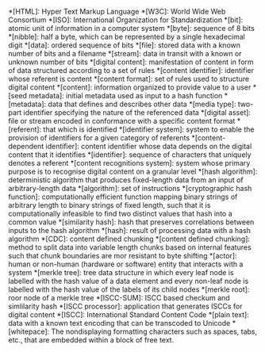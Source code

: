 *[HTML]: Hyper Text Markup Language
*[W3C]: World Wide Web Consortium
*[ISO]: International Organization for Standardization
*[bit]: atomic unit of information in a computer system
*[byte]: sequence of 8 bits
*[nibble]: half a byte, which can be represented by a single hexadecimal digit
*[data]: ordered sequence of bits
*[file]: stored data with a known number of bits and a filename
*[stream]: data in transit with a known or unknown number of bits
*[digital content]: manifestation of content in form of data structured according to a set of rules
*[content identifier]: identifier whose referent is content
*[content format]: set of rules used to structure digital content
*[content]: information organized to provide value to a user
*[seed metadata]: initial metadata used as input to a hash function
*[metadata]: data that defines and describes other data
*[media type]: two-part identifier specifying the nature of the referenced data
*[digital asset]: file or stream encoded in conformance with a specific content format
*[referent]: that which is identified
*[identifier system]: system to enable the provision of identifiers for a given category of referents
*[content-dependent identifier]: content identifier whose data depends on the digital content that it identifies
*[identifier]: sequence of characters that uniquely denotes a referent
*[content recognitions system]: system whose primary purpose is to recognise digital content on a granular level
*[hash algorithm]: deterministic algorithm that produces fixed-length data from an input of arbitrary-length data
*[algorithm]: set of instructions
*[cryptographic hash function]: computationally efficient function mapping binary strings of arbitrary length to binary strings of fixed length, such that it is computationally infeasible to find two distinct values that hash into a common value
*[similarity hash]: hash that preserves correlations between inputs to the hash algorithm
*[hash]: result of processing data with a hash algorithm
*[CDC]: content defined chunking
*[content defined chunking]: method to split data into variable length chunks based on internal features such that chunk boundaries are mor resistant to byte shifting
*[actor]: human or non-human (hardware or software) entity that interacts with a system
*[merkle tree]: tree data structure in which every leaf node is labelled with the hash value of a data element and every non-leaf node is labelled with the hash value of the labels of its child nodes
*[merkle root]: roor node of a merkle tree
*[ISCC-SUM]: ISCC based checkum and simlilarity hash
*[ISCC processor]: application that generates ISCCs for digital content
*[ISCC]: International Standard Content Code
*[plain text]: data with a known text encoding that can be transcoded to Unicode
*[whitepace]: The nondisplaying formatting characters such as spaces, tabs, etc., that are embedded within a block of free text.
